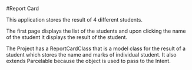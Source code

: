#Report Card

This application stores the result of 4 different students.

The first page displays the list of the students and upon clicking the name of the student it displays the result of the student.

The Project has a ReportCardClass that is a model class for the result of a student which stores the name and marks of individual student. It also extends Parcelable because the object is used to pass to the Intent.

